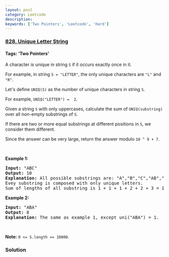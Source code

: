 ```yaml
---
layout: post
category: Leetcode
description: 
keywords: ['Two Pointers', 'Leetcode', 'Hard']
---
```

### [828. Unique Letter String](https://leetcode.com/problems/unique-letter-string)

#### Tags: 'Two Pointers'

<div class="content__u3I1 question-content__JfgR"><div><p>A character is unique in string <code>S</code> if it occurs exactly once in it.</p>
<p>For example, in string <code>S = "LETTER"</code>, the only unique characters are <code>"L"</code> and <code>"R"</code>.</p>
<p>Let's define <code>UNIQ(S)</code> as the number of unique characters in string <code>S</code>.</p>
<p>For example, <code>UNIQ("LETTER") =  2</code>.</p>
<p>Given a string <code>S</code> with only uppercases, calculate the sum of <code>UNIQ(substring)</code> over all non-empty substrings of <code>S</code>.</p>
<p>If there are two or more equal substrings at different positions in <code>S</code>, we consider them different.</p>
<p>Since the answer can be very large, return the answer modulo <code>10 ^ 9 + 7</code>.</p>
<p> </p>
<p><strong>Example 1:</strong></p>
<pre><strong>Input: </strong>"ABC"
<strong>Output: </strong>10
<strong>Explanation: </strong>All possible substrings are: "A","B","C","AB","BC" and "ABC".
Evey substring is composed with only unique letters.
Sum of lengths of all substring is 1 + 1 + 1 + 2 + 2 + 3 = 10</pre>
<p><strong>Example 2:</strong></p>
<pre><strong>Input: </strong>"ABA"
<strong>Output: </strong>8
<strong>Explanation: </strong>The same as example 1, except uni("ABA") = 1.
</pre>
<p> </p>
<p><strong>Note:</strong> <code>0 &lt;= S.length &lt;= 10000</code>.</p>
</div></div>

### Solution
